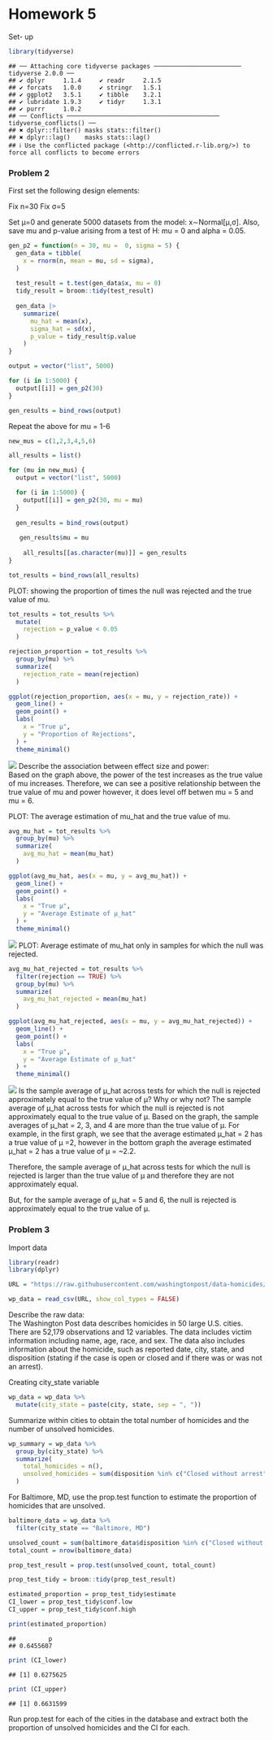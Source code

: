 Homework 5
================

Set- up

``` r
library(tidyverse)
```

    ## ── Attaching core tidyverse packages ──────────────────────── tidyverse 2.0.0 ──
    ## ✔ dplyr     1.1.4     ✔ readr     2.1.5
    ## ✔ forcats   1.0.0     ✔ stringr   1.5.1
    ## ✔ ggplot2   3.5.1     ✔ tibble    3.2.1
    ## ✔ lubridate 1.9.3     ✔ tidyr     1.3.1
    ## ✔ purrr     1.0.2     
    ## ── Conflicts ────────────────────────────────────────── tidyverse_conflicts() ──
    ## ✖ dplyr::filter() masks stats::filter()
    ## ✖ dplyr::lag()    masks stats::lag()
    ## ℹ Use the conflicted package (<http://conflicted.r-lib.org/>) to force all conflicts to become errors

### **Problem 2**

First set the following design elements:

Fix n=30 Fix σ=5

Set μ=0 and generate 5000 datasets from the model: x∼Normal\[μ,σ\].
Also, save mu and p-value arising from a test of H: mu = 0 and alpha =
0.05.

``` r
gen_p2 = function(n = 30, mu =  0, sigma = 5) {
  gen_data = tibble(
    x = rnorm(n, mean = mu, sd = sigma),
  )
  
  test_result = t.test(gen_data$x, mu = 0)
  tidy_result = broom::tidy(test_result)
  
  gen_data |>
    summarize(
      mu_hat = mean(x),
      sigma_hat = sd(x),
      p_value = tidy_result$p.value
    )
}

output = vector("list", 5000)

for (i in 1:5000) {
  output[[i]] = gen_p2(30)
}

gen_results = bind_rows(output)
```

Repeat the above for mu = 1-6

``` r
new_mus = c(1,2,3,4,5,6)

all_results = list()

for (mu in new_mus) {
  output = vector("list", 5000) 

  for (i in 1:5000) {
    output[[i]] = gen_p2(30, mu = mu)
  }
  
  gen_results = bind_rows(output)
  
   gen_results$mu = mu
   
    all_results[[as.character(mu)]] = gen_results
}

tot_results = bind_rows(all_results)
```

PLOT: showing the proportion of times the null was rejected and the true
value of mu.

``` r
tot_results = tot_results %>%
  mutate(
    rejection = p_value < 0.05
  )

rejection_proportion = tot_results %>%
  group_by(mu) %>%
  summarize(
    rejection_rate = mean(rejection)
  )

ggplot(rejection_proportion, aes(x = mu, y = rejection_rate)) +
  geom_line() + 
  geom_point() +
  labs(
    x = "True μ",
    y = "Proportion of Rejections",
  ) +
  theme_minimal()
```

![](p8105_hw5_jrm2319_files/figure-gfm/unnamed-chunk-4-1.png)<!-- -->
Describe the association between effect size and power:  
Based on the graph above, the power of the test increases as the true
value of mu increases. Therefore, we can see a positive relationship
between the true value of mu and power however, it does level off betwen
mu = 5 and mu = 6.

PLOT: The average estimation of mu_hat and the true value of mu.

``` r
avg_mu_hat = tot_results %>%
  group_by(mu) %>%
  summarize(
    avg_mu_hat = mean(mu_hat)
  )

ggplot(avg_mu_hat, aes(x = mu, y = avg_mu_hat)) +
  geom_line() +
  geom_point() +
  labs(
    x = "True μ", 
    y = "Average Estimate of μ_hat"
  ) +
  theme_minimal()
```

![](p8105_hw5_jrm2319_files/figure-gfm/unnamed-chunk-5-1.png)<!-- -->
PLOT: Average estimate of mu_hat only in samples for which the null was
rejected.

``` r
avg_mu_hat_rejected = tot_results %>%
  filter(rejection == TRUE) %>%
  group_by(mu) %>%
  summarize(
    avg_mu_hat_rejected = mean(mu_hat)
  )

ggplot(avg_mu_hat_rejected, aes(x = mu, y = avg_mu_hat_rejected)) +
  geom_line() + 
  geom_point() +
  labs(
    x = "True μ", 
    y = "Average Estimate of μ_hat"
  ) +
  theme_minimal()
```

![](p8105_hw5_jrm2319_files/figure-gfm/unnamed-chunk-6-1.png)<!-- --> Is
the sample average of μ_hat across tests for which the null is rejected
approximately equal to the true value of μ? Why or why not? The sample
average of μ_hat across tests for which the null is rejected is not
approximately equal to the true value of μ. Based on the graph, the
sample averages of μ_hat = 2, 3, and 4 are more than the true value of
μ. For example, in the first graph, we see that the average estimated
μ_hat = 2 has a true value of μ =2, however in the bottom graph the
average estimated μ_hat = 2 has a true value of μ = ~2.2.

Therefore, the sample average of μ_hat across tests for which the null
is rejected is larger than the true value of μ and therefore they are
not approximately equal.

But, for the sample average of μ_hat = 5 and 6, the null is rejected is
approximately equal to the true value of μ.

### **Problem 3**

Import data

``` r
library(readr)
library(dplyr)

URL = "https://raw.githubusercontent.com/washingtonpost/data-homicides/refs/heads/master/homicide-data.csv"

wp_data = read_csv(URL, show_col_types = FALSE)
```

Describe the raw data:  
The Washington Post data describes homicides in 50 large U.S. cities.
There are 52,179 observations and 12 variables. The data includes victim
information including name, age, race, and sex. The data also includes
information about the homicide, such as reported date, city, state, and
disposition (stating if the case is open or closed and if there was or
was not an arrest).

Creating city_state variable

``` r
wp_data = wp_data %>%
  mutate(city_state = paste(city, state, sep = ", "))
```

Summarize within cities to obtain the total number of homicides and the
number of unsolved homicides.

``` r
wp_summary = wp_data %>%
  group_by(city_state) %>%
  summarize(
    total_homicides = n(),
    unsolved_homicides = sum(disposition %in% c("Closed without arrest", "Open/No arrest"), na.rm = TRUE)
  )
```

For Baltimore, MD, use the prop.test function to estimate the proportion
of homicides that are unsolved.

``` r
baltimore_data = wp_data %>%
  filter(city_state == "Baltimore, MD")

unsolved_count = sum(baltimore_data$disposition %in% c("Closed without arrest", "Open/No arrest"), na.rm = TRUE)
total_count = nrow(baltimore_data)

prop_test_result = prop.test(unsolved_count, total_count)

prop_test_tidy = broom::tidy(prop_test_result)

estimated_proportion = prop_test_tidy$estimate
CI_lower = prop_test_tidy$conf.low
CI_upper = prop_test_tidy$conf.high

print(estimated_proportion)
```

    ##         p 
    ## 0.6455607

``` r
print (CI_lower)
```

    ## [1] 0.6275625

``` r
print (CI_upper)
```

    ## [1] 0.6631599

Run prop.test for each of the cities in the database and extract both
the proportion of unsolved homicides and the CI for each.
